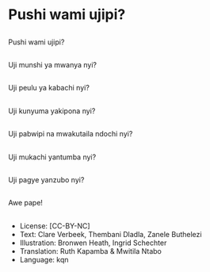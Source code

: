 # Pushi wami ujipi?

##
Pushi wami ujipi?

##
Uji munshi ya mwanya nyi?

##
Uji peulu ya kabachi nyi?

##
Uji kunyuma yakipona nyi?

##
Uji pabwipi na mwakutaila ndochi nyi?

##
Uji mukachi yantumba nyi?

##
Uji pagye yanzubo nyi?

##
Awe pape!

##
* License: [CC-BY-NC]
* Text: Clare Verbeek, Thembani Dladla, Zanele Buthelezi
* Illustration: Bronwen Heath, Ingrid Schechter
* Translation: Ruth Kapamba & Mwitila Ntabo
* Language: kqn
